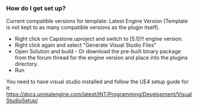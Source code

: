 ### How do I get set up? ###

Current compatible versions for template: Latest Engine Version (Template is not kept to as many compatible versions as the plugin itself).

* Right click on Capstone.uproject and switch to [5.1]!!! engine version.
* Right click again and select "Generate Visual Studio Files"
* Open Solution and build - Or download the pre-built binary package from the forum thread for the engine version and place into the plugins directory.
* Run

You need to have visual studio installed and follow the UE4 setup guide for it: https://docs.unrealengine.com/latest/INT/Programming/Development/VisualStudioSetup/
